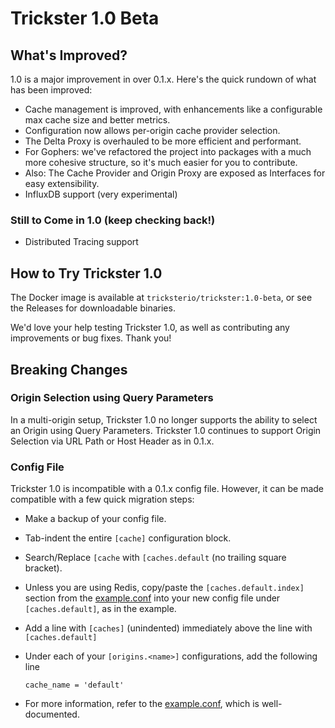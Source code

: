 # Trickster 1.0 Beta

## What's Improved?

1.0 is a major improvement in over 0.1.x. Here's the quick rundown of what has been improved:

- Cache management is improved, with enhancements like a configurable max cache size and better metrics.
- Configuration now allows per-origin cache provider selection.
- The Delta Proxy is overhauled to be more efficient and performant.
- For Gophers: we've refactored the project into packages with a much more cohesive structure, so it's much easier for you to contribute.
- Also: The Cache Provider and Origin Proxy are exposed as Interfaces for easy extensibility.
- InfluxDB support (very experimental)

### Still to Come in 1.0 (keep checking back!)
- Distributed Tracing support

## How to Try Trickster 1.0

The Docker image is available at `tricksterio/trickster:1.0-beta`, or see the Releases for downloadable binaries.

We'd love your help testing Trickster 1.0, as well as contributing any improvements or bug fixes. Thank you!

## Breaking Changes

### Origin Selection using Query Parameters

In a multi-origin setup, Trickster 1.0 no longer supports the ability to select an Origin using Query Parameters. Trickster 1.0 continues to support Origin Selection via URL Path or Host Header as in 0.1.x. 

### Config File

Trickster 1.0 is incompatible with a 0.1.x config file. However, it can be made compatible with a few quick migration steps:

- Make a backup of your config file.
- Tab-indent the entire `[cache]` configuration block.
- Search/Replace `[cache` with `[caches.default` (no trailing square bracket).
- Unless you are using Redis, copy/paste the `[caches.default.index]` section from the [example.conf](../cmd/trickster/conf/example.conf) into your new config file under `[caches.default]`, as in the example.
- Add a line with `[caches]` (unindented) immediately above the line with `[caches.default]`
- Under each of your `[origins.<name>]` configurations, add the following line 

    `cache_name = 'default'`

- For more information, refer to the [example.conf](../cmd/trickster/conf/example.conf), which is well-documented.

